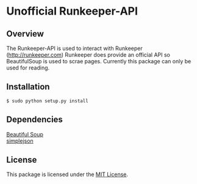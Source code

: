 # Unofficial Runkeeper-API

## Overview
The Runkeeper-API is used to interact with Runkeeper (http://runkeeper.com)
Runkeeper does provide an official API so BeautifulSoup is used to
scrae pages.  Currently this package can only be used for reading.

## Installation

    $ sudo python setup.py install

## Dependencies
[Beautiful Soup](http://www.crummy.com/software/BeautifulSoup/)  
[simplejson](http://www.undefined.org/python/)

## License
This package is licensed under the [MIT License](http://www.opensource.org/licenses/mit-license.php).